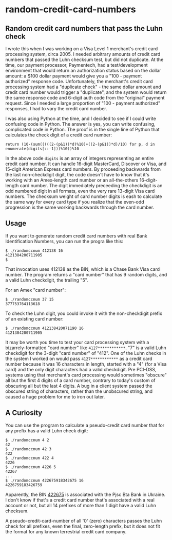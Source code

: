 # random-credit-card-numbers
## Random credit card numbers that pass the Luhn check

I wrote this when I was working on a Visa Level 1 merchant's credit card processing system,
circa 2005. I needed arbitrary amounts of credit card numbers that passed the Luhn checksum test,
but did not duplicate. At the time, our payment processor, Paymentech, had a test/development
environment that would return an authorization status based on the dollar amount: a $100
dollar payment would give you a "100 - payment authorized" response code. Unfortunately,
the merchant's credit card processing system had a "duplicate check" - the same dollar amount
and credit card number would trigger a "duplicate", and the system would return the same
response code and 6-digit auth code from the "original" payment request. Since I needed a large
proportion of "100 - payment authorized" responses, I had to vary the credit card number.

I was also using Python at the time, and I decided to see if I could write confusing code in
Python. The answer is yes, you can write confusing, complicated code in Python. The proof is
in the single line of Python that calculates the check digit of a credit card number:

    return (10-(sum(((((2-(p&1))*d)%10)+((2-(p&1))*d)/10) for p, d in enumerate(digits[::-1]))%10))%10

In the above code `digits` is an array of integers representing an entire
credit card number. It can handle 16-digit MasterCard, Discover or Visa, and
15-digit American Express card numbers. By proceeding backwards from the last non-checkdigit
digit, the code doesn't have to know that it's working with an Amex-length card number
or an all-the-others 16-digit-length card number. The digit immediately preceeding the checkdigit
is an odd numbered digit in all formats, even the very rare 13-digit Visa card numbers. 
The checksum weight of card number digits is eash to calculate the same way for every
card type if you realize that the even-odd progression is the same working backwards through
the card number.

## Usage

If you want to generate random credit card numbers with real Bank Identification Numbers, you can
run the progra like this:

    $ ./randomccnum 412138 16
    4121384200711905
    $

That invocation uses 412138 as the BIN, which is a Chase Bank Visa card number. The program
returns a "card number" that has 9 random digits, and a valid Luhn checkdigit, the trailing "5".

For an Amex "card number":

    $ ./randomccnum 37 15
    377753764113618

To check the Luhn digit, you could invoke it with the non-checkdigit prefix of an existing 
card number:

    $ ./randomccnum 412138420071190 16
    4121384200711905

It may be worth you time to test your card processing system with a bizarrely-formatted
"card number" like `4127************`. "7" is a valid Luhn checkdigit for the 3-digit
"card number" of "412". One of the Luhn checks in the system I worked on would pass
`4127************` as a credit card number because it was 16 characters in length, started
with a "4" (for a Visa card) and the only digit characters had a valid checkdigit. Pre PCI-DSS,
systems using that merchant's card processing would sometimes "obscure" all but the first 4
digits of a card number, contrary to today's custom of obscuring all but the last 4 digits.
A bug in a client system passed the obscured string of characters, rather than the unobscured
string, and caused a huge problem for me to iron out later.

## A Curiosity

You can use the program to calculate a pseudo-credit card number that for any prefix
has a valid Luhn check digit:

    $ ./randomccnum 4 2
    42
    $ ./randomccnum 42 3
    422
    $ ./randomccnum 422 4
    4226
    $ ./randomccnum 4226 5
    42267
    ...
    $ ./randomccnum 422675918342675 16
    4226759183426759

Apparently, the BIN [422675](https://binlists.com/422675) is associated with the
Pjsc Bta Bank in Ukraine.  I don't know if that's a credit card number that's associated
with a real account or not, but all 14 prefixes of more than 1 digit have a valid
Luhn checksum.

A pseudo-credit-card-number of all '0' (zero) characters passes the Luhn check for all
prefixes, even the final, zero-length prefix, but it does not fit the format for any
known terrestrial credit card company.
